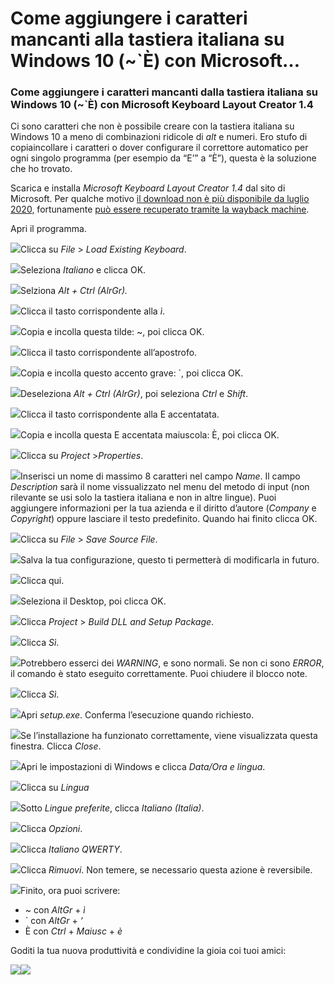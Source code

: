 # Come aggiungere i caratteri mancanti alla tastiera italiana su Windows 10 (~`È) con Microsoft…

 ### Come aggiungere i caratteri mancanti dalla tastiera italiana su Windows 10 (~`È) con Microsoft Keyboard Layout Creator 1.4

 Ci sono caratteri che non è possibile creare con la tastiera italiana su Windows 10 a meno di combinazioni ridicole di *alt* e numeri. Ero stufo di copiaincollare i caratteri o dover configurare il correttore automatico per ogni singolo programma (per esempio da “E’” a “È”), questa è la soluzione che ho trovato.

 Scarica e installa *Microsoft Keyboard Layout Creator 1.4* dal sito di Microsoft. Per qualche motivo [il download non è più disponibile da luglio 2020,](https://www.microsoft.com/en-us/download/details.aspx?id=22339) fortunamente [può essere recuperato tramite la wayback machine](https://web.archive.org/web/20200730105626/https://www.microsoft.com/en-us/download/details.aspx?id=22339).

 Apri il programma.

 ![](https://cdn-images-1.medium.com/max/794/1*wmwgHv0Q7_Du_0arr4znmQ.png)Clicca su *File* > *Load Existing Keyboard*.

 ![](https://cdn-images-1.medium.com/max/794/1*bCroG14mQdVzwMLvRHr2TQ.png)Seleziona *Italiano* e clicca OK.

 ![](https://cdn-images-1.medium.com/max/342/1*7A7O_vbj8yTqpsTSFlp3Aw.png)Selziona *Alt + Ctrl (AlrGr).*

 ![](https://cdn-images-1.medium.com/max/794/1*wOEnLZU2q-KjsKVm-Kn8gQ.png)Clicca il tasto corrispondente alla *ì*.

 ![](https://cdn-images-1.medium.com/max/794/1*cfmO4JE5QFOnl9trE61G7w.png)Copia e incolla questa tilde: ~, poi clicca OK.

 ![](https://cdn-images-1.medium.com/max/408/1*YcFcrE_wcPHPv_J7v7eF7Q.png)Clicca il tasto corrispondente all’apostrofo.

 ![](https://cdn-images-1.medium.com/max/794/1*EKJQuo0SF6xLDyiIHlUCoA.png)Copia e incolla questo accento grave: `, poi clicca OK.

 ![](https://cdn-images-1.medium.com/max/408/1*FT7KHEsPsq0caeoF8uSn1g.png)Deseleziona *Alt + Ctrl (AlrGr)*, poi seleziona *Ctrl* e *Shift*.

 ![](https://cdn-images-1.medium.com/max/794/1*nlxO8SZlSgQqMFaUYZsn0g.png)Clicca il tasto corrispondente alla E accentatata.

 ![](https://cdn-images-1.medium.com/max/794/1*RKgpEIAJ-WTnz9bln2woYg.png)Copia e incolla questa E accentata maiuscola: È, poi clicca OK.

 ![](https://cdn-images-1.medium.com/max/408/1*tE-WHDBt9neTY-r_X8SU7Q.png)Clicca su *Project* >*Properties*.

 ![](https://cdn-images-1.medium.com/max/794/1*83-H9iYVVkLbpZAMyxRVcQ.png)Inserisci un nome di massimo 8 caratteri nel campo *Name*. Il campo *Description* sarà il nome vissualizzato nel menu del metodo di input (non rilevante se usi solo la tastiera italiana e non in altre lingue). Puoi aggiungere informazioni per la tua azienda e il diritto d’autore (*Company* e *Copyright*) oppure lasciare il testo predefinito. Quando hai finito clicca OK.

 ![](https://cdn-images-1.medium.com/max/516/1*4LANyWjUXai5_qoXFCPPZQ.png)Clicca su *File* > *Save Source File*.

 ![](https://cdn-images-1.medium.com/max/794/1*oa4GsCweU19KvFSZHS3aDQ.png)Salva la tua configurazione, questo ti permetterà di modificarla in futuro.

 ![](https://cdn-images-1.medium.com/max/946/1*k3EyhrHZgZvDCPB7oDOx2g.png)Clicca qui.

 ![](https://cdn-images-1.medium.com/max/794/1*f3FQuOyc-RFs-vZKi8Lsog.png)Seleziona il Desktop, poi clicca OK.

 ![](https://cdn-images-1.medium.com/max/994/1*j3I5Whjddm87nKohS2EjQQ.png)Clicca *Project* > *Build DLL and Setup Package*.

 ![](https://cdn-images-1.medium.com/max/794/1*WjPcGyj9i-5qy8lgnuEQiA.png)Clicca *Sì*.

 ![](https://cdn-images-1.medium.com/max/410/1*uOJzZUTpqTag469HMtPg6Q.png)Potrebbero esserci dei *WARNING*, e sono normali. Se non ci sono *ERROR*, il comando è stato eseguito correttamente. Puoi chiudere il blocco note.

 ![](https://cdn-images-1.medium.com/max/1024/1*iGlVhBhZ-CsAjwDrY4b0Uw.png)Clicca *Sì*.

 ![](https://cdn-images-1.medium.com/max/385/1*9N5evITJNzUSqZPv5WhLiw.png)Apri *setup.exe*. Conferma l’esecuzione quando richiesto.

 ![](https://cdn-images-1.medium.com/max/1024/1*pS-qJB3qZgQoL_euCdyY9Q.png)Se l’installazione ha funzionato correttamente, viene visualizzata questa finestra. Clicca *Close*.

 ![](https://cdn-images-1.medium.com/max/499/1*5HM6x6_2jk5veXB-YFNElg.png)Apri le impostazioni di Windows e clicca *Data/Ora e lingua*.

 ![](https://cdn-images-1.medium.com/max/846/1*pF8IhY7380mY4tmsx5sY5A.png)Clicca su *Lingua*

 ![](https://cdn-images-1.medium.com/max/846/1*z7uqo2bFUX358QhfCfhWRg.png)Sotto *Lingue preferite*, clicca *Italiano (Italia)*.

 ![](https://cdn-images-1.medium.com/max/846/1*VSnbKx0PWj_m-LCDHQc-rg.png)Clicca *Opzioni*.

 ![](https://cdn-images-1.medium.com/max/846/1*lRetGKF4WyvKi0_wUcXX0w.png)Clicca *Italiano QWERTY*.

 ![](https://cdn-images-1.medium.com/max/846/1*M7a55nDzTBnuiZk2gGjXuw.png)Clicca *Rimuovi*. Non temere, se necessario questa azione è reversibile.

 ![](https://cdn-images-1.medium.com/max/846/1*Ckb_Xz5OdzDmEAItcaeipw.png)Finito, ora puoi scrivere:

 
 * ~ con *AltGr* + *ì* 
 * ` con *AltGr* + *‘* 
 * È con *Ctrl* + *Maiusc* + *è* 
 
 Goditi la tua nuova produttività e condividine la gioia coi tuoi amici:

 ![](https://cdn-images-1.medium.com/max/715/1*_JNbU9rAFkx9zMO9C4bhSg.png)![](https://medium.com/_/stat?event=post.clientViewed&referrerSource=full_rss&postId=d9af37bfe4df) 